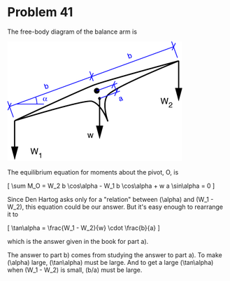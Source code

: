 # Problem 41 #

The free-body diagram of the balance arm is

<img src="images/041.png" />

The equilibrium equation for moments about the pivot, O, is

\[ \sum M_O = W_2 b \cos\alpha - W_1 b \cos\alpha + w a \sin\alpha = 0 \]

Since Den Hartog asks only for a "relation" between \(\alpha\) and \(W_1 - W_2\), this equation could be our answer. But it's easy enough to rearrange it to

\[ \tan\alpha = \frac{W_1 - W_2}{w} \cdot \frac{b}{a} \]

which is the answer given in the book for part a).

The answer to part b) comes from studying the answer to part a). To make \(\alpha\) large, \(\tan\alpha\) must be large. And to get a large \(\tan\alpha\) when \(W_1 - W_2\) is small, \(b/a\) must be large.

